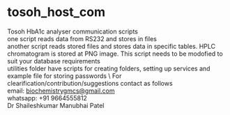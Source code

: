 # tosoh_host_com
Tosoh HbA1c analyser communication scripts \
one script reads data from RS232 and stores in files \
another script reads stored files and stores data in specific tables. HPLC chromatogram is stored at PNG image. This script needs to be modofied to suit your database requirements \
utilities folder have scripts for creating folders, setting up services and example file for storing passwords \ 
For clearification/contribution/suggestions contact as follows \
email: biochemistrygmcs@gmail.com \
whatsapp: +91 9664555812 \
Dr Shaileshkumar Manubhai Patel

